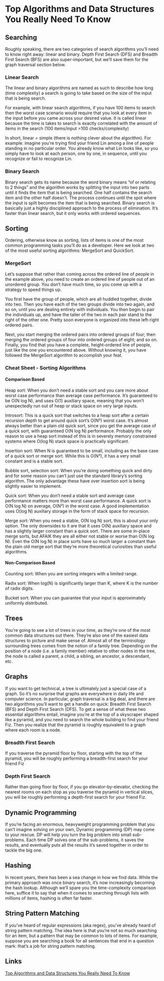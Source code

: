 # Top Algorithms and Data Structures You Really Need To Know

## Searching

Roughly speaking, there are two categories of search algorithms you’ll need to know right away: linear and binary. Depth First Search (DFS) and Breadth First Search (BFS) are also super-important, but we’ll save them for the graph traversal section below.

### Linear Search

The linear and binary algorithms are named as such to describe how long (time complexity) a search is going to take based on the size of the input that is being search.

For example, with linear search algorithms, if you have 100 items to search then the worst case scenario would require that you look at every item in the input before you came across your desired value. It is called linear because the time is takes to search is exactly correlated with the amount of items in the search (100 items/input =100 checks/complexity)

In short, linear = simple (there is nothing clever about the algorithm). For example: imagine you’re trying find your friend Lin among a line of people standing in no particular order. You already know what Lin looks like, so you simply have to look at each person, one by one, in sequence, until you recognize or fail to recognize Lin.

### Binary Search

Binary search gets its name because the word binary means “of or relating to 2 things” and the algorithm works by splitting the input into two parts until it finds the item that is being searched. One half contains the search item and the other half doesn’t. The process continues until the spot where the input is split becomes the item that is being searched. Binary search is basically just a highly disciplined approach to the process of elimination. It’s faster than linear search, but it only works with ordered sequences.

## Sorting

Ordering, otherwise know as sorting, lists of items is one of the most common programming tasks you’ll do as a developer. Here we look at two of the most useful sorting algorithms: MergeSort and QuickSort.

### MergeSort

Let’s suppose that rather than coming across the ordered line of people in the example above, you need to create an ordered line of people out of an unordered group. You don’t have much time, so you come up with a strategy to speed things up.

You first have the group of people, which are all huddled together, divide into two. Then you have each of the two groups divide into two again, and so on, until you are dealing entirely with individuals. You then begin to pair the individuals up, and have the taller of the two in each pair stand to the right of the other one. Pretty soon everyone is organized into these left-right ordered pairs.

Next, you start merging the ordered pairs into ordered groups of four; then merging the ordered groups of four into ordered groups of eight; and so on. Finally, you find that you have a complete, height-ordered line of people, just like the one you encountered above. Without knowing it, you have followed the MergeSort algorithm to accomplish your feat.

### Cheat Sheet - Sorting Algorithms

#### Comparison Based

Heap sort: When you don’t need a stable sort and you care more about worst case performance than average case performance. It’s guaranteed to be O(N log N), and uses O(1) auxiliary space, meaning that you won’t unexpectedly run out of heap or stack space on very large inputs.

Introsort: This is a quick sort that switches to a heap sort after a certain recursion depth to get around quick sort’s O(N²) worst case. It’s almost always better than a plain old quick sort, since you get the average case of a quick sort, with guaranteed O(N log N) performance. Probably the only reason to use a heap sort instead of this is in severely memory constrained systems where O(log N) stack space is practically significant.

Insertion sort: When N is guaranteed to be small, including as the base case of a quick sort or merge sort. While this is O(N²), it has a very small constant and is a stable sort.

Bubble sort, selection sort: When you’re doing something quick and dirty and for some reason you can’t just use the standard library’s sorting algorithm. The only advantage these have over insertion sort is being slightly easier to implement.

Quick sort: When you don’t need a stable sort and average case performance matters more than worst case performance. A quick sort is O(N log N) on average, O(N²) in the worst case. A good implementation uses O(log N) auxiliary storage in the form of stack space for recursion.

Merge sort: When you need a stable, O(N log N) sort, this is about your only option. The only downsides to it are that it uses O(N) auxiliary space and has a slightly larger constant than a quick sort. There are some in-place merge sorts, but AFAIK they are all either not stable or worse than O(N log N). Even the O(N log N) in place sorts have so much larger a constant than the plain old merge sort that they’re more theoretical curiosities than useful algorithms.

#### Non-Comparison Based

Counting sort: When you are sorting integers with a limited range.

Radix sort: When log(N) is significantly larger than K, where K is the number of radix digits.

Bucket sort: When you can guarantee that your input is approximately uniformly distributed.

## Trees

You’re going to see a lot of trees in your time, as they’re one of the most common data structures out there. They’re also one of the easiest data structures to picture and make sense of. Almost all of the terminology surrounding trees comes from the notion of a family tree. Depending on the position of a node (i.e. a family member) relative to other nodes in the tree, the node is called a parent, a child, a sibling, an ancestor, a descendant, etc.

## Graphs

If you want to get technical, a tree is ultimately just a special case of a graph. So it’s no surprise that graphs are everywhere in daily life and computer science. In particular, graph traversal is a big deal, and there are two algorithms you’ll want to get a handle on quick: Breadth First Search (BFS) and Depth First Search (DFS). To get a sense of what these two essential algorithms entail, imagine you’re at the top of a skyscraper shaped like a pyramid, and you need to search the whole building to find your friend Fiz. Then you realize that the pyramid is roughly equivalent to a graph where each room is a node.

### Breadth First Search

If you traverse the pyramid floor by floor, starting with the top of the pyramid, you will be roughly performing a breadth-first search for your friend Fiz

### Depth First Search

Rather than going floor by floor, if you go elevator-by-elevator, checking the nearest rooms on each stop as you traverse the pyramid in vertical slices, you will be roughly performing a depth-first search for your friend Fiz. 

## Dynamic Programming

If you’re facing an enormous, heavyweight programming problem that you can’t imagine solving on your own, Dynamic programming (DP) may come to your rescue. DP will help you turn the big problem into small sub-problems. Each time DP solves one of the sub-problems, it saves the results, and eventually puts all the results it’s saved together in order to tackle the big one.

## Hashing

In recent years, there has been a sea change in how we find data. While the primary approach was once binary search, it’s now increasingly becoming the hash lookup. Although we’ll spare you the time-complexity comparison here, suffice it to say that when it comes to searching through lists with millions of items, hashing is often far faster.

## String Pattern Matching

If you’ve heard of regular expressions (aka regex), you’ve already heard of string pattern matching. The idea here is that you’re not so much searching for an item, but a pattern that may be common to lots of items. For example, suppose you are searching a book for all sentences that end in a question mark: that’s a job for string pattern matching.

## Links

[Top Algorithms and Data Structures You Really Need To Know](https://medium.com/data-science/top-algorithms-and-data-structures-you-really-need-to-know-ab9a2a91c7b5)